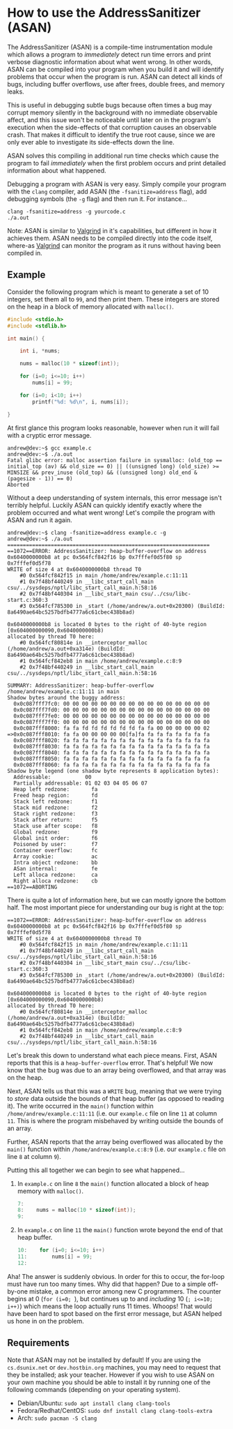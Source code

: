 # How to use the AddressSanitizer (ASAN)

The AddressSanitizer (ASAN) is a compile-time instrumentation module which allows a program to _immediately_ detect run time errors and print verbose diagnostic information about what went wrong. In other words, ASAN can be compiled into your program when you build it and will identify problems that occur when the program is run.  ASAN can detect all kinds of bugs, including buffer overflows, use after frees, double frees, and memory leaks.

This is useful in debugging subtle bugs because often times a bug may corrupt memory silently in the background with no immediate observable affect, and this issue won't be noticeable until later on in the program's execution when the side-effects of that corruption causes an observable crash. That makes it difficult to identify the true root cause, since we are only ever able to investigate its side-effects down the line.

ASAN solves this compiling in additional run time checks which cause the program to fail _immediately_ when the first problem occurs and print detailed information about what happened.

Debugging a program with ASAN is very easy.  Simply compile your program with the `clang` compiler, add ASAN (the `-fsanitize=address` flag), add debugging symbols (the `-g` flag) and then run it.  For instance...

```
clang -fsanitize=address -g yourcode.c
./a.out
```

Note: ASAN is similar to [Valgrind](valgrind.md) in it's capabilities, but different in how it achieves them.  ASAN needs to be compiled directly into the code itself, where-as [Valgrind](valgrind.md) can monitor the program as it runs without having been compiled in.

## Example

Consider the following program which is meant to generate a set of 10 integers, set them all to `99`, and then print them.  These integers are stored on the heap in a block of memory allocated with `malloc()`.

```c
#include <stdio.h>
#include <stdlib.h>

int main() {

	int i, *nums;

	nums = malloc(10 * sizeof(int));

	for (i=0; i<=10; i++)
		nums[i] = 99;

	for (i=0; i<10; i++)
		printf("%d: %d\n", i, nums[i]);

}
```

At first glance this program looks reasonable, however when run it will fail with a cryptic error message.

```
andrew@dev:~$ gcc example.c
andrew@dev:~$ ./a.out 
Fatal glibc error: malloc assertion failure in sysmalloc: (old_top == initial_top (av) && old_size == 0) || ((unsigned long) (old_size) >= MINSIZE && prev_inuse (old_top) && ((unsigned long) old_end & (pagesize - 1)) == 0)
Aborted
```

Without a deep understanding of system internals, this error message isn't terribly helpful. Luckily ASAN can quickly identify exactly where the problem occurred and what went wrong! Let's compile the program with ASAN and run it again.

```
andrew@dev:~$ clang -fsanitize=address example.c -g
andrew@dev:~$ ./a.out 
=================================================================
==1072==ERROR: AddressSanitizer: heap-buffer-overflow on address 0x6040000000b8 at pc 0x564fcf842f16 bp 0x7fffef0d5f80 sp 0x7fffef0d5f78
WRITE of size 4 at 0x6040000000b8 thread T0
    #0 0x564fcf842f15 in main /home/andrew/example.c:11:11
    #1 0x7f48bf440249 in __libc_start_call_main csu/../sysdeps/nptl/libc_start_call_main.h:58:16
    #2 0x7f48bf440304 in __libc_start_main csu/../csu/libc-start.c:360:3
    #3 0x564fcf785300 in _start (/home/andrew/a.out+0x20300) (BuildId: 8a6490ae64bc5257bdfb4777a6c61cbec438b8ad)

0x6040000000b8 is located 0 bytes to the right of 40-byte region [0x604000000090,0x6040000000b8)
allocated by thread T0 here:
    #0 0x564fcf80814e in __interceptor_malloc (/home/andrew/a.out+0xa314e) (BuildId: 8a6490ae64bc5257bdfb4777a6c61cbec438b8ad)
    #1 0x564fcf842eb8 in main /home/andrew/example.c:8:9
    #2 0x7f48bf440249 in __libc_start_call_main csu/../sysdeps/nptl/libc_start_call_main.h:58:16

SUMMARY: AddressSanitizer: heap-buffer-overflow /home/andrew/example.c:11:11 in main
Shadow bytes around the buggy address:
  0x0c087fff7fc0: 00 00 00 00 00 00 00 00 00 00 00 00 00 00 00 00
  0x0c087fff7fd0: 00 00 00 00 00 00 00 00 00 00 00 00 00 00 00 00
  0x0c087fff7fe0: 00 00 00 00 00 00 00 00 00 00 00 00 00 00 00 00
  0x0c087fff7ff0: 00 00 00 00 00 00 00 00 00 00 00 00 00 00 00 00
  0x0c087fff8000: fa fa fd fd fd fd fd fd fa fa 00 00 00 00 00 02
=>0x0c087fff8010: fa fa 00 00 00 00 00[fa]fa fa fa fa fa fa fa fa
  0x0c087fff8020: fa fa fa fa fa fa fa fa fa fa fa fa fa fa fa fa
  0x0c087fff8030: fa fa fa fa fa fa fa fa fa fa fa fa fa fa fa fa
  0x0c087fff8040: fa fa fa fa fa fa fa fa fa fa fa fa fa fa fa fa
  0x0c087fff8050: fa fa fa fa fa fa fa fa fa fa fa fa fa fa fa fa
  0x0c087fff8060: fa fa fa fa fa fa fa fa fa fa fa fa fa fa fa fa
Shadow byte legend (one shadow byte represents 8 application bytes):
  Addressable:           00
  Partially addressable: 01 02 03 04 05 06 07 
  Heap left redzone:       fa
  Freed heap region:       fd
  Stack left redzone:      f1
  Stack mid redzone:       f2
  Stack right redzone:     f3
  Stack after return:      f5
  Stack use after scope:   f8
  Global redzone:          f9
  Global init order:       f6
  Poisoned by user:        f7
  Container overflow:      fc
  Array cookie:            ac
  Intra object redzone:    bb
  ASan internal:           fe
  Left alloca redzone:     ca
  Right alloca redzone:    cb
==1072==ABORTING
```

There is quite a lot of information here, but we can mostly ignore the bottom half.  The most important piece for understanding our bug is right at the top:

```
==1072==ERROR: AddressSanitizer: heap-buffer-overflow on address 0x6040000000b8 at pc 0x564fcf842f16 bp 0x7fffef0d5f80 sp 0x7fffef0d5f78
WRITE of size 4 at 0x6040000000b8 thread T0
    #0 0x564fcf842f15 in main /home/andrew/example.c:11:11
    #1 0x7f48bf440249 in __libc_start_call_main csu/../sysdeps/nptl/libc_start_call_main.h:58:16
    #2 0x7f48bf440304 in __libc_start_main csu/../csu/libc-start.c:360:3
    #3 0x564fcf785300 in _start (/home/andrew/a.out+0x20300) (BuildId: 8a6490ae64bc5257bdfb4777a6c61cbec438b8ad)

0x6040000000b8 is located 0 bytes to the right of 40-byte region [0x604000000090,0x6040000000b8)
allocated by thread T0 here:
    #0 0x564fcf80814e in __interceptor_malloc (/home/andrew/a.out+0xa314e) (BuildId: 8a6490ae64bc5257bdfb4777a6c61cbec438b8ad)
    #1 0x564fcf842eb8 in main /home/andrew/example.c:8:9
    #2 0x7f48bf440249 in __libc_start_call_main csu/../sysdeps/nptl/libc_start_call_main.h:58:16
```

Let's break this down to understand what each piece means.  First, ASAN reports that this is a `heap-buffer-overflow` error.  That's helpful!  We now know that the bug was due to an array being overflowed, and that array was on the heap.

Next, ASAN tells us that this was a `WRITE` bug, meaning that we were trying to _store_ data outside the bounds of that heap buffer (as opposed to reading it).  The write occurred in the `main()` function within `/home/andrew/example.c:11:11` (i.e. our `example.c` file on line `11` at column `11`.  This is where the program misbehaved by writing outside the bounds of an array.

Further, ASAN reports that the array being overflowed was allocated by the `main()` function within `/home/andrew/example.c:8:9` (i.e. our `example.c` file on line `8` at column `9`).

Putting this all together we can begin to see what happened...

 1. In `example.c` on line `8` the `main()` function allocated a block of heap memory with `malloc()`.

    ```c
    7:
    8:    nums = malloc(10 * sizeof(int));
    9:
    ```

 2. In `example.c` on line `11` the `main()` function wrote beyond the end of that heap buffer.

    ```c
    10:    for (i=0; i<=10; i++)
    11:        nums[i] = 99;
    12:
    ```

Aha! The answer is suddenly obvious.  In order for this to occur, the for-loop must have run too many times.  Why did that happen?  Due to a simple off-by-one mistake, a common error among new C programmers.  The counter begins at 0 (`for (i=0; `), but continues up to and _including_ 10 (`; i<=10; i++)`) which means the loop actually runs 11 times. Whoops! That would have been hard to spot based on the first error message, but ASAN helped us hone in on the problem.

## Requirements

Note that ASAN may not be installed by default!  If you are using the `cs.dsunix.net` or `dev.hostbin.org` machines, you may need to request that they be installed; ask your teacher. However if you wish to use ASAN on your own machine you should be able to install it by running one of the following commands (depending on your operating system).

 - Debian/Ubuntu: `sudo apt install clang clang-tools`
 - Fedora/Redhat/CentOS: `sudo dnf install clang clang-tools-extra`
 - Arch: `sudo pacman -S clang`

